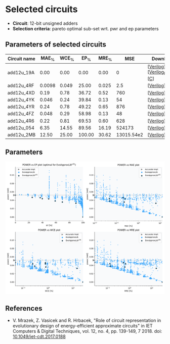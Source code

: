
Selected circuits
===================
 - **Circuit**: 12-bit unsigned adders
 - **Selection criteria**: pareto optimal sub-set wrt. pwr and ep parameters

Parameters of selected circuits
----------------------------

| Circuit name | MAE<sub>%</sub> | WCE<sub>%</sub> | EP<sub>%</sub> | MRE<sub>%</sub> | MSE | Download |
| --- |  --- | --- | --- | --- | --- | --- | 
| add12u_19A | 0.00 | 0.00 | 0.00 | 0.00 | 0 |  [[Verilog](add12u_19A.v)] [[Verilog<sub>PDK45</sub>](add12u_19A_pdk45.v)] [[C](add12u_19A.c)] |
| add12u_4RF | 0.0098 | 0.049 | 25.00 | 0.025 | 2.5 |  [[Verilog](add12u_4RF.v)]  [[C](add12u_4RF.c)] |
| add12u_4XD | 0.19 | 0.78 | 36.72 | 0.52 | 760 |  [[Verilog](add12u_4XD.v)]  [[C](add12u_4XD.c)] |
| add12u_4YK | 0.046 | 0.24 | 39.84 | 0.13 | 54 |  [[Verilog](add12u_4YK.v)]  [[C](add12u_4YK.c)] |
| add12u_4YR | 0.24 | 0.78 | 49.22 | 0.65 | 876 |  [[Verilog](add12u_4YR.v)]  [[C](add12u_4YR.c)] |
| add12u_4FZ | 0.048 | 0.29 | 58.98 | 0.13 | 48 |  [[Verilog](add12u_4FZ.v)]  [[C](add12u_4FZ.c)] |
| add12u_4R6 | 0.22 | 0.81 | 69.53 | 0.60 | 628 |  [[Verilog](add12u_4R6.v)]  [[C](add12u_4R6.c)] |
| add12u_054 | 6.35 | 14.55 | 89.56 | 16.19 | 524173 |  [[Verilog](add12u_054.v)]  [[C](add12u_054.c)] |
| add12u_2MB | 12.50 | 25.00 | 100.00 | 30.62 | 13015.54e2 |  [[Verilog](add12u_2MB.v)]  [[C](add12u_2MB.c)] |
    
Parameters
--------------
![Parameters figure](fig.png)

References
--------------
   - V. Mrazek, Z. Vasicek and R. Hrbacek, "Role of circuit representation in evolutionary design of energy-efficient approximate circuits" in IET Computers & Digital Techniques, vol. 12, no. 4, pp. 139-149, 7 2018. doi: [10.1049/iet-cdt.2017.0188](https://dx.doi.org/10.1049/iet-cdt.2017.0188)

             